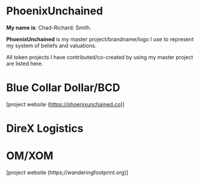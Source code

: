 # PhoenixUnchained
**My name is**: Chad-Richard: Smith.

**PhoenixUnchained** is my master project/brandname/logo I use to represent my system of beliefs and valuations.

All token projects I have contributed/co-created by using my master project are listed here.
# Blue Collar Dollar/BCD
[project website (https://phoenixunchained.co)]


# DireX Logistics
# OM/XOM
[project website (https;//wanderingfootprint.org)]
